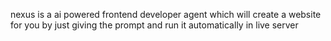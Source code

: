 nexus is a ai powered frontend developer agent which will create a website for you by just giving the prompt and run it automatically in live server
